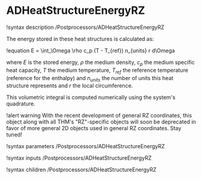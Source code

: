 # ADHeatStructureEnergyRZ

!syntax description /Postprocessors/ADHeatStructureEnergyRZ

The energy stored in these heat structures is calculated as:

!equation
E = \int_\Omega \rho c_p (T - T_{ref}) n_{units} r d\Omega

where $E$ is the stored energy, $\rho$ the medium density, $c_p$ the medium specific heat capacity,
$T$ the medium temperature, $T_{ref}$ the reference temperature (reference for the enthalpy)
and $n_{units}$ the number of units this heat structure represents and $r$ the local circumference.

This volumetric integral is computed numerically using the system's quadrature.

!alert warning
With the recent development of general RZ coordinates, this object along with all THM's "RZ"-specific
objects will soon be deprecated in favor of more general 2D objects used in general RZ coordinates.
Stay tuned!

!syntax parameters /Postprocessors/ADHeatStructureEnergyRZ

!syntax inputs /Postprocessors/ADHeatStructureEnergyRZ

!syntax children /Postprocessors/ADHeatStructureEnergyRZ
